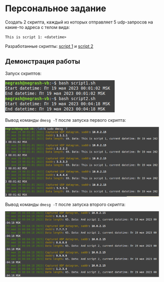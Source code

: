 # Персональное задание
Создать 2 скрипта, каждый из которых отправляет 5 udp-запросов на какие-то адреса с телом вида:

`This is script 1: <datetime>`

Разработанные скрипты: [script 1](https://github.com/IP-13/IO-systems/blob/main/lab3/personal%20task/script1.sh) и [script 2](https://github.com/IP-13/IO-systems/blob/main/lab3/personal%20task/script2.sh)

## Демонстрация работы
Запуск скриптов:

![картинка](https://github.com/IP-13/IO-systems/blob/main/lab3/personal%20task/start_scripts.png)

Вывод команды `dmesg -T` после запуска первого скрипта:

![картинка](https://github.com/IP-13/IO-systems/blob/main/lab3/personal%20task/dmesg_script1.png)

Вывод команды `dmesg -T` после запуска второго скрипта:

![картинка](https://github.com/IP-13/IO-systems/blob/main/lab3/personal%20task/dmesg_script2.png)
